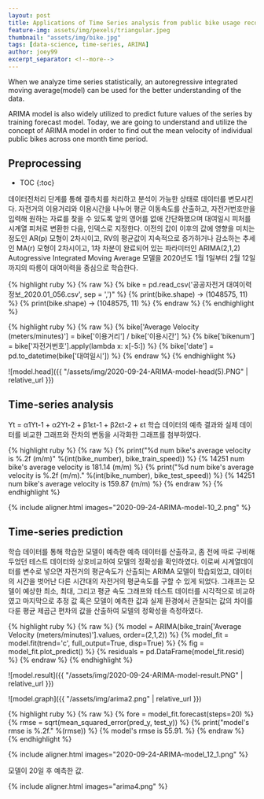 ```yaml
---
layout: post
title: Applications of Time Series analysis from public bike usage records
feature-img: assets/img/pexels/triangular.jpeg
thumbnail: "assets/img/bike.jpg"
tags: [data-science, time-series, ARIMA]
author: joey99
excerpt_separator: <!--more-->
---
```


<p> When we analyze time series statistically, an autoregressive integrated moving average(model) can be used for the better understanding of the data. </p>
<p> ARIMA model is also widely utilized to predict future values of the series by training forecast model. Today, we are going to understand and utilize the concept of ARIMA model in order to find out the mean velocity of individual public bikes across one month time period.</p>  
<!--more-->

## Preprocessing <!--more-->
* TOC
{:toc}

데이터전처리 단계를 통해 결측치를 처리하고 분석이 가능한 상태로 데이터를 변모시킨다. 자전거의 이용거리와 이용시간을 나누어 평균 이동속도를 산출하고, 자전거번호만을 입력해 원하는 자료를 찾을 수 있도록 앞의 영어를 없애 간단화했으며 대여일시 피처를 시계열 피처로 변환한 다음, 인덱스로 지정한다.
이전의 값이 이후의 값에 영향을 미치는 정도인 AR(p) 모형이 2차시이고, RV의 평균값이 지속적으로 증가하거나 감소하는 추세인 MA(r) 모형이 2차시이고, 1차 차분이 완료되어 있는 파라미터인 ARIMA(2,1,2) Autogressive Integrated Moving Average 모델을 2020년도 1월 1일부터 2월 12일 까지의 따릉이 대여이력을 중심으로 학습한다.

{% highlight ruby %}
{% raw %}
{% bike = pd.read_csv('공공자전거 대여이력 정보_2020.01_056.csv', sep = ',')" %}
{% print(bike.shape) -> (1048575, 11) %}
{% print(bike.shape) -> (1048575, 11) %}
{% endraw %}
{% endhighlight %}

{% highlight ruby %}
{% raw %}
{% bike['Average Velocity (meters/minutes)'] = bike['이용거리'] / bike['이용시간'] %}
{% bike['bikenum'] = bike['자전거번호'].apply(lambda x: x[-5:]) %}
{% bike['date'] = pd.to_datetime(bike['대여일시']) %}
{% endraw %}
{% endhighlight %}

![model.head]({{ "/assets/img/2020-09-24-ARIMA-model-head(5).PNG" | relative_url }})

## Time-series analysis
Yt = α1Yt-1 + α2Yt-2 + β1εt-1 + β2εt-2 + εt 학습 데이터의 예측 결과와 실제 데이터를 비교한 그래프와 잔차의 변동을 시각화한 그래프를 첨부하였다.

{% highlight ruby %}
{% raw %}
{% print("%d num bike's average velocity is %.2f (m/m)" %(int(bike_number), bike_train_speed)) %}
{% 14251 num bike's average velocity is 181.14 (m/m) %}
{% print("%d num bike's average velocity is %.2f (m/m)." %(int(bike_number), bike_test_speed)) %}
{% 14251 num bike's average velocity is 159.87 (m/m) %}
{% endraw %}
{% endhighlight %}

{% include aligner.html images="2020-09-24-ARIMA-model-10_2.png" %}

## Time-series prediction
학습 데이터를 통해 학습한 모델이 예측한 예측 데이터를 산출하고, 좀 전에 따로 구비해두었던 테스트 데이터와 상호비교하여 모델의 정확성을 확인하였다. 이로써 시계열데이터를 변수로 넣으면 자전거의 평균속도가 산출되는 ARIMA 모델이 학습되었고, 데이터의 시간을 벗어난 다른 시간대의 자전거의 평균속도를 구할 수 있게 되었다. 그래프는 모델이 예상한 최소, 최대, 그리고 평균 속도 그래프와 테스트 데이터를 시각적으로 비교하였고 마지막으로 추정 값 혹은 모델이 예측한 값과 실제 환경에서 관찰되는 값의 차이를 다룬 평균 제곱근 편차의 값을 산출하여 모델의 정확성을 측정하였다.

{% highlight ruby %}
{% raw %}
{% model = ARIMA(bike_train['Average Velocity (meters/minutes)'].values, order=(2,1,2)) %}
{% model_fit = model.fit(trend='c', full_output=True, disp=True) %}
{% fig = model_fit.plot_predict() %}
{% residuals = pd.DataFrame(model_fit.resid) %}
{% endraw %}
{% endhighlight %}

![model.result]({{ "/assets/img/2020-09-24-ARIMA-model-result.PNG" | relative_url }})

![model.graph]({{ "/assets/img/arima2.png" | relative_url }})

{% highlight ruby %}
{% raw %}
{% fore = model_fit.forecast(steps=20) %}
{% rmse = sqrt(mean_squared_error(pred_y, test_y)) %}
{% print("model's rmse is %.2f." %(rmse)) %}
{% model's rmse is 55.91. %}
{% endraw %}
{% endhighlight %}

{% include aligner.html images="2020-09-24-ARIMA-model_12_1.png" %}

모델이 20일 후 예측한 값.

{% include aligner.html images="arima4.png" %}
